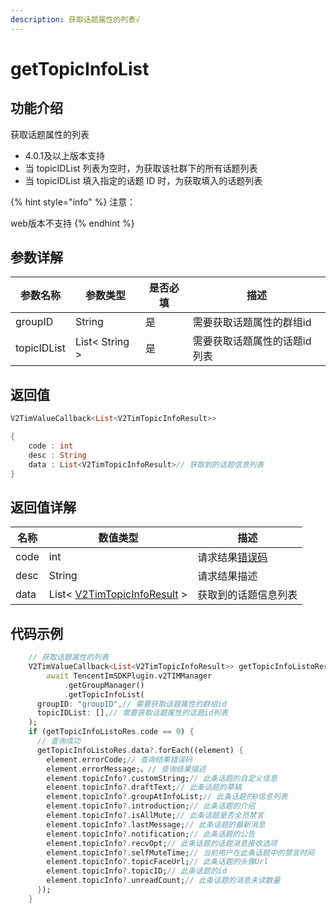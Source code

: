 ```yaml
---
description: 获取话题属性的列表√
---
```


# getTopicInfoList

## 功能介绍

获取话题属性的列表

* 4.0.1及以上版本支持
* 当 topicIDList 列表为空时，为获取该社群下的所有话题列表
* 当 topicIDList 填入指定的话题 ID 时，为获取填入的话题列表

{% hint style="info" %}
注意：

web版本不支持
{% endhint %}

## 参数详解

| 参数名称        | 参数类型           | 是否必填 | 描述              |
| ----------- | -------------- | ---- | --------------- |
| groupID     | String         | 是    | 需要获取话题属性的群组id   |
| topicIDList | List< String > | 是    | 需要获取话题属性的话题id列表 |

## 返回值

```dart
V2TimValueCallback<List<V2TimTopicInfoResult>>

{
    code : int
    desc : String
    data : List<V2TimTopicInfoResult>// 获取到的话题信息列表
}
```

## 返回值详解

| 名称   | 数值类型                                                                           | 描述                                                             |
| ---- | ------------------------------------------------------------------------------ | -------------------------------------------------------------- |
| code | int                                                                            | 请求结果[错误码](https://cloud.tencent.com/document/product/269/1671) |
| desc | String                                                                         | 请求结果描述                                                         |
| data | List< [V2TimTopicInfoResult](../guan-jian-lei/topic/v2timtopicinforesult.md) > | 获取到的话题信息列表                                                     |

## 代码示例

```dart
    // 获取话题属性的列表
    V2TimValueCallback<List<V2TimTopicInfoResult>> getTopicInfoListoRes =
        await TencentImSDKPlugin.v2TIMManager
            .getGroupManager()
            .getTopicInfoList(
      groupID: "groupID",// 需要获取话题属性的群组id
      topicIDList: [],// 需要获取话题属性的话题id列表
    );
    if (getTopicInfoListoRes.code == 0) {
      // 查询成功
      getTopicInfoListoRes.data?.forEach((element) {
        element.errorCode;// 查询结果错误码
        element.errorMessage;。// 查询结果描述
        element.topicInfo?.customString;// 此条话题的自定义信息
        element.topicInfo?.draftText;// 此条话题的草稿
        element.topicInfo?.groupAtInfoList;// 此条话题的@信息列表
        element.topicInfo?.introduction;// 此条话题的介绍
        element.topicInfo?.isAllMute;// 此条话题是否全员禁言
        element.topicInfo?.lastMessage;// 此条话题的最新消息
        element.topicInfo?.notification;// 此条话题的公告
        element.topicInfo?.recvOpt;// 此条话题的话题消息接收选项
        element.topicInfo?.selfMuteTime;// 当前用户在此条话题中的禁言时间
        element.topicInfo?.topicFaceUrl;// 此条话题的头像Url
        element.topicInfo?.topicID;// 此条话题的id
        element.topicInfo?.unreadCount;// 此条话题的消息未读数量
      });
    }
```
